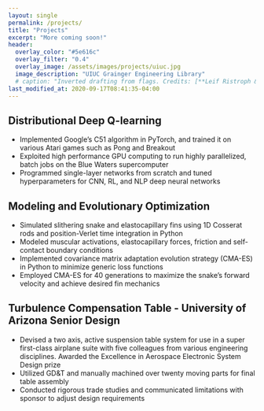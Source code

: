 ```yaml
---
layout: single
permalink: /projects/
title: "Projects"
excerpt: "More coming soon!"
header:
  overlay_color: "#5e616c"
  overlay_filter: "0.4"
  overlay_image: /assets/images/projects/uiuc.jpg
  image_description: "UIUC Grainger Engineering Library"
  # caption: "Inverted drafting from flags. Credits: [**Leif Ristroph & Jun Zhang, NYU**](https://math.nyu.edu/~ristroph/)"
last_modified_at: 2020-09-17T08:41:35-04:00
---
```

## Distributional Deep Q-learning
* Implemented Google’s C51 algorithm in PyTorch, and trained it on various Atari games such as Pong and Breakout
* Exploited high performance GPU computing to run highly parallelized, batch jobs on the Blue Waters supercomputer
* Programmed single-layer networks from scratch and tuned hyperparameters for CNN, RL, and NLP deep neural networks

## Modeling and Evolutionary Optimization
* Simulated slithering snake and elastocapillary fins using 1D Cosserat rods and position-Verlet time integration in Python
* Modeled muscular activations, elastocapillary forces, friction and self-contact boundary conditions
* Implemented covariance matrix adaptation evolution strategy (CMA-ES) in Python to minimize generic loss functions
* Employed CMA-ES for 40 generations to maximize the snake’s forward velocity and achieve desired fin mechanics

## Turbulence Compensation Table - University of Arizona Senior Design
* Devised a two axis, active suspension table system for use in a super first-class airplane suite with five colleagues from various engineering disciplines. Awarded the Excellence in Aerospace Electronic System Design prize
* Utilized GD&T and manually machined over twenty moving parts for final table assembly
* Conducted rigorous trade studies and communicated limitations with sponsor to adjust design requirements
